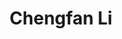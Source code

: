---
# Display name
title: Chengfan Li

# Is this the primary user of the site?
superuser: true

# Role/position
role: ''

# Status emoji
status:
  icon: 🐍

# Organizations/Affiliations
#organizations:
#- name: 腾讯
#  url: ""

# Short bio (displayed in user profile at end of posts)
bio: He once lost a diamond cuff-link in the wide blue sea.

#interests:
#- Artificial Intelligence
#- Computational Linguistics
#- Information Retrieval

#education:
#  courses:
#  - course: PhD in Artificial Intelligence
#    institution: Stanford University
#    year: 2012
#  - course: MEng in Artificial Intelligence
#    institution: Massachusetts Institute of Technology
#    year: 2009
#  - course: BSc in Artificial Intelligence
#    institution: Massachusetts Institute of Technology
#    year: 2008

# Social/Academic Networking
# For available icons, see: https://docs.hugoblox.com/getting-started/page-builder/#icons
#   For an email link, use "fas" icon pack, "envelope" icon, and a link in the
#   form "mailto:your-email@example.com" or "#contact" for contact widget.
social:
  - icon: envelope
    icon_pack: fas
    link: 'mailto:chengfan_li@brown.edu' # For a direct email link, use "mailto:test@example.org".
  - icon: github
    icon_pack: fab
    link: https://github.com/chengfanli
  - icon: instagram
    icon_pack: fab
    link: https://www.instagram.com/chengfan.li
  - icon: linkedin
    icon_pack: fab
    link: https://www.linkedin.com/in/chengfan-li-b46233287

# Link to a PDF of your resume/CV from the About widget.
# To enable, copy your resume/CV to `static/files/cv.pdf` and uncomment the lines below.
# - icon: cv
#   icon_pack: ai
#   link: files/cv.pdf

# Enter email to display Gravatar (if Gravatar enabled in Config)
#email: ""
---